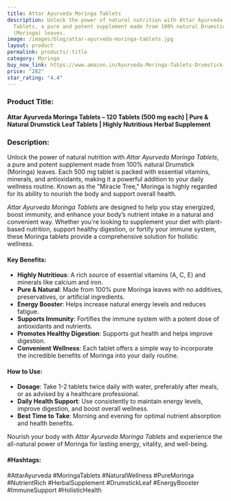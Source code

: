 ```yaml
---
title: Attar Ayurveda Moringa Tablets
description: Unlock the power of natural nutrition with Attar Ayurveda Moringa
  Tablets, a pure and potent supplement made from 100% natural Drumstick
  (Moringa) leaves.
image: /images/blog/attar-ayurveda-moringa-tablets.jpg
layout: product
permalink: products/:title
category: Moringa
buy_now_link: https://www.amazon.in/Ayurveda-Moringa-Tablets-Drumstick-Nutritious/dp/B0CFLFHD6P/ref=sr_1_11?crid=JPSHXC1IUKVG&tag=m0150-21
price: "282"
star_rating: "4.4"
---
```

### Product Title:
**Attar Ayurveda Moringa Tablets – 120 Tablets (500 mg each) | Pure & Natural Drumstick Leaf Tablets | Highly Nutritious Herbal Supplement**

### Description:
Unlock the power of natural nutrition with *Attar Ayurveda Moringa Tablets*, a pure and potent supplement made from 100% natural Drumstick (Moringa) leaves. Each 500 mg tablet is packed with essential vitamins, minerals, and antioxidants, making it a powerful addition to your daily wellness routine. Known as the "Miracle Tree," Moringa is highly regarded for its ability to nourish the body and support overall health.

*Attar Ayurveda Moringa Tablets* are designed to help you stay energized, boost immunity, and enhance your body’s nutrient intake in a natural and convenient way. Whether you're looking to supplement your diet with plant-based nutrition, support healthy digestion, or fortify your immune system, these Moringa tablets provide a comprehensive solution for holistic wellness.

#### Key Benefits:
- **Highly Nutritious**: A rich source of essential vitamins (A, C, E) and minerals like calcium and iron.
- **Pure & Natural**: Made from 100% pure Moringa leaves with no additives, preservatives, or artificial ingredients.
- **Energy Booster**: Helps increase natural energy levels and reduces fatigue.
- **Supports Immunity**: Fortifies the immune system with a potent dose of antioxidants and nutrients.
- **Promotes Healthy Digestion**: Supports gut health and helps improve digestion.
- **Convenient Wellness**: Each tablet offers a simple way to incorporate the incredible benefits of Moringa into your daily routine.

#### How to Use:
- **Dosage**: Take 1-2 tablets twice daily with water, preferably after meals, or as advised by a healthcare professional.
- **Daily Health Support**: Use consistently to maintain energy levels, improve digestion, and boost overall wellness.
- **Best Time to Take**: Morning and evening for optimal nutrient absorption and health benefits.

Nourish your body with *Attar Ayurveda Moringa Tablets* and experience the all-natural power of Moringa for lasting energy, vitality, and well-being.

#### #Hashtags:
#AttarAyurveda #MoringaTablets #NaturalWellness #PureMoringa #NutrientRich #HerbalSupplement #DrumstickLeaf #EnergyBooster #ImmuneSupport #HolisticHealth
